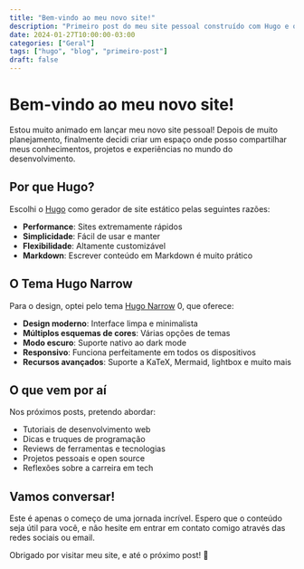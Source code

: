 ```yaml
---
title: "Bem-vindo ao meu novo site!"
description: "Primeiro post do meu site pessoal construído com Hugo e o tema Hugo Narrow"
date: 2024-01-27T10:00:00-03:00
categories: ["Geral"]
tags: ["hugo", "blog", "primeiro-post"]
draft: false
---
```


# Bem-vindo ao meu novo site!

Estou muito animado em lançar meu novo site pessoal! Depois de muito planejamento, finalmente decidi criar um espaço onde posso compartilhar meus conhecimentos, projetos e experiências no mundo do desenvolvimento.

## Por que Hugo?

Escolhi o [Hugo](https://gohugo.io/) como gerador de site estático pelas seguintes razões:

- **Performance**: Sites extremamente rápidos
- **Simplicidade**: Fácil de usar e manter
- **Flexibilidade**: Altamente customizável
- **Markdown**: Escrever conteúdo em Markdown é muito prático

## O Tema Hugo Narrow

Para o design, optei pelo tema [Hugo Narrow](https://github.com/tom2almighty/hugo-narrow) <mcreference link="https://github.com/tom2almighty/hugo-narrow" index="0">0</mcreference>, que oferece:

- **Design moderno**: Interface limpa e minimalista
- **Múltiplos esquemas de cores**: Várias opções de temas
- **Modo escuro**: Suporte nativo ao dark mode
- **Responsivo**: Funciona perfeitamente em todos os dispositivos
- **Recursos avançados**: Suporte a KaTeX, Mermaid, lightbox e muito mais

## O que vem por aí

Nos próximos posts, pretendo abordar:

- Tutoriais de desenvolvimento web
- Dicas e truques de programação
- Reviews de ferramentas e tecnologias
- Projetos pessoais e open source
- Reflexões sobre a carreira em tech

## Vamos conversar!

Este é apenas o começo de uma jornada incrível. Espero que o conteúdo seja útil para você, e não hesite em entrar em contato comigo através das redes sociais ou email.

Obrigado por visitar meu site, e até o próximo post! 🚀